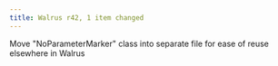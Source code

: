 ```yaml
---
title: Walrus r42, 1 item changed
---
```


Move "NoParameterMarker" class into separate file for ease of reuse elsewhere in Walrus
